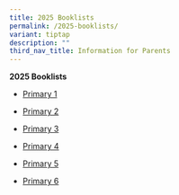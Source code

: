 ```yaml
---
title: 2025 Booklists
permalink: /2025-booklists/
variant: tiptap
description: ""
third_nav_title: Information for Parents
---
```

<p><strong>2025 Booklists</strong>
</p>
<ul>
<li>
<p><a href="https://drive.google.com/file/d/1bFiarp-hM0iCMQYbFttHtMadn3efoMal/view?usp=drive_link" rel="noopener noreferrer nofollow" target="_blank">Primary 1</a>
</p>
</li>
<li>
<p><a href="https://drive.google.com/file/d/19OC363BHPb3sXo_BE5TUB1M5RyZVn24r/view?usp=drive_link" rel="noopener noreferrer nofollow" target="_blank">Primary 2</a>
</p>
</li>
<li>
<p><a href="https://drive.google.com/file/d/1JUnbyb4QtT4dfhEU4feeHKiUW0E5rGwb/view?usp=drive_link" rel="noopener noreferrer nofollow" target="_blank">Primary 3</a>
</p>
</li>
<li>
<p><a href="https://drive.google.com/file/d/1Yjc3b_6kVvL0TupGR8-LenW72f3CsrK3/view?usp=drive_link" rel="noopener noreferrer nofollow" target="_blank">Primary 4</a>
</p>
</li>
<li>
<p><a href="https://drive.google.com/file/d/1W8w1ib26e0Z8TzllqcBsL6cAhHTSMibf/view?usp=drive_link" rel="noopener noreferrer nofollow" target="_blank">Primary 5</a>
</p>
</li>
<li>
<p><a href="https://drive.google.com/file/d/1bw_exoiW7hVHsshXq8yTpD8ebedTDGUS/view?usp=drive_link" rel="noopener noreferrer nofollow" target="_blank">Primary 6</a>
</p>
<p></p>
</li>
</ul>
<p></p>